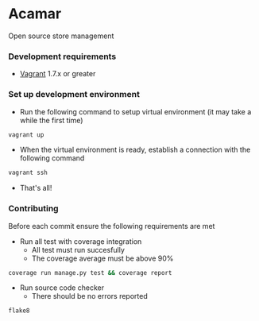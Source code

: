 Acamar
===========

Open source store management

### Development requirements

* [Vagrant](https://www.vagrantup.com/downloads.html) 1.7.x or greater

### Set up development environment

* Run the following command to setup virtual environment (it may take a while the first time)

```sh
vagrant up
```

* When the virtual environment is ready, establish a connection with the following command

```sh
vagrant ssh
```

* That's all!

### Contributing

Before each commit ensure the following requirements are met

* Run all test with coverage integration
  * All test must run succesfully
  * The coverage average must be above 90%

```sh
coverage run manage.py test && coverage report
```

* Run source code checker
  * There should be no errors reported

```sh
flake8
```

